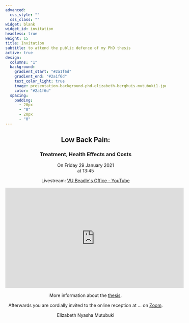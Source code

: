 ```yaml
---
advanced:
  css_style: ""
  css_class: ""
widget: blank
widget_id: invitation
headless: true
weight: 15
title: Invitation
subtitle: to attend the public defence of my PhD thesis
active: true
design:
  columns: "1"
  background:
    gradient_start: "#2a1f6d"
    gradient_end: "#2a1f6d"
    text_color_light: true
    image: presentation-background-phd-elizabeth-berghuis-mutubuki1.jpg
    color: "#2a1f6d"
  spacing:
    padding:
      - 20px
      - "0"
      - 20px
      - "0"
---
```

<div align="center">

## **Low Back Pain:**
### **Treatment, Health Effects and Costs**
  
  
On Friday 29 January 2021  
at 13:45  
  
Livestream: [VU Beadle's Office - YouTube](https://www.youtube.com/channel/UCnN8TaVYe83472ewz9CH9HA)
  
<iframe width="560" height="315" src="https://www.youtube.com/embed/x5r21NE6728" frameborder="0" allow="accelerometer; autoplay; clipboard-write; encrypted-media; gyroscope; picture-in-picture" allowfullscreen></iframe>

More information about the [thesis](https://research.vu.nl/en/publications/low-back-pain-treatment-health-effects-and-costs).
  
Afterwards you are cordially invited to the online reception at ... on [Zoom]().
  
Elizabeth Nyasha Mutubuki

</div>